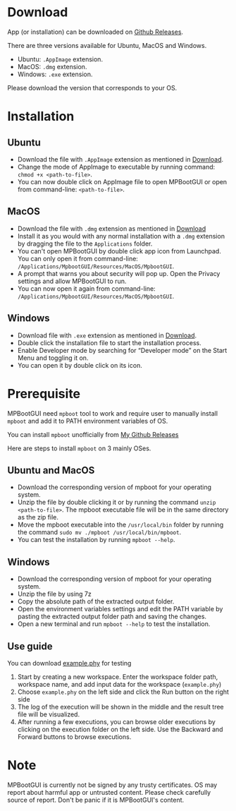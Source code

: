 # Download
App (or installation) can be downloaded on [Github Releases](https://github.com/aqaurius6666/mpboot-gui/releases).

There are three versions available for Ubuntu, MacOS and Windows.
* Ubuntu: `.AppImage` extension.
* MacOS: `.dmg` extension.
* Windows: `.exe` extension.

Please download the version that corresponds to your OS.

# Installation
## Ubuntu
* Download the file with `.AppImage` extension as mentioned in [Download](#download).
* Change the mode of AppImage to executable by running command: ```chmod +x <path-to-file>```.
* You can now double click on AppImage file to open MPBootGUI or open from command-line: ```<path-to-file>```.

## MacOS
* Download the file with `.dmg` extension as mentioned in [Download](#download)
* Install it as you would with any normal installation with a `.dmg` extension by dragging the file to the `Applications` folder.
* You can't open MPBootGUI by double click app icon from Launchpad. You can only open it from command-line: ```/Applications/MpbootGUI/Resources/MacOS/MpbootGUI```.
* A prompt that warns you about security will pop up. Open the Privacy settings and allow MPBootGUI to run.
* You can now open it again from command-line: ```/Applications/MpbootGUI/Resources/MacOS/MpbootGUI```.

## Windows
* Download file with `.exe` extension as mentioned in [Download](#download).
* Double click the installation file to start the installation process.
* Enable Developer mode by searching for “Developer mode” on the Start Menu and toggling it on.
* You can open it by double click on its icon.

# Prerequisite
MPBootGUI need `mpboot` tool to work and require user to manually install `mpboot` and add it to PATH environment variables of OS.

You can install `mpboot` unofficially from [My Github Releases](https://github.com/aqaurius6666/mpboot/releases)

Here are steps to install `mpboot` on 3 mainly OSes.
## Ubuntu and MacOS
* Download the corresponding version of mpboot for your operating system.
* Unzip the file by double clicking it or by running the command ```unzip <path-to-file>```. The mpboot executable file will be in the same directory as the zip file.
* Move the mpboot executable into the `/usr/local/bin` folder by running the command `sudo mv ./mpboot /usr/local/bin/mpboot`.
* You can test the installation by running ```mpboot --help```.

## Windows
* Download the corresponding version of mpboot for your operating system.
* Unzip the file by using 7z
* Copy the absolute path of the extracted output folder.
* Open the environment variables settings and edit the PATH variable by pasting the extracted output folder path and saving the changes.
* Open a new terminal and run ```mpboot --help``` to test the installation.


## Use guide
You can download [example.phy](./example.phy) for testing

1. Start by creating a new workspace. Enter the workspace folder path, workspace name, and add input data for the workspace (`example.phy`)
2. Choose `example.phy` on the left side and click the Run button on the right side
3. The log of the execution will be shown in the middle and the result tree file will be visualized.
4. After running a few executions, you can browse older executions by clicking on the execution folder on the left side. Use the Backward and Forward buttons to browse executions.

# Note
MPBootGUI is currently not be signed by any trusty certificates. OS may report about harmful app or untrusted content. Please check carefully source of report. Don't be panic if it is MPBootGUI's content.


